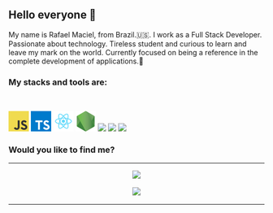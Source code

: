 ## Hello everyone 👋

My name is Rafael Maciel, from Brazil.🇺🇸. I work as a Full Stack Developer. Passionate about technology. Tireless student and curious to learn and leave my mark on the world. Currently focused on being a reference in the complete development of applications.🚀

### My stacks and tools are:

<div style="display: inline_block"><br>
 
<code><img height="40" src="https://raw.githubusercontent.com/github/explore/80688e429a7d4ef2fca1e82350fe8e3517d3494d/topics/javascript/javascript.png"></code>
<code><img height="40" src="https://raw.githubusercontent.com/github/explore/80688e429a7d4ef2fca1e82350fe8e3517d3494d/topics/typescript/typescript.png"></code>
<code><img height="40" src="https://raw.githubusercontent.com/github/explore/80688e429a7d4ef2fca1e82350fe8e3517d3494d/topics/react/react.png"></code>
<code><img height="40" src="https://raw.githubusercontent.com/github/explore/80688e429a7d4ef2fca1e82350fe8e3517d3494d/topics/nodejs/nodejs.png"></code> 
<code><img height="40" src="https://cdn.jsdelivr.net/gh/devicons/devicon/icons/postgresql/postgresql-original.svg" /></code>
<code><img height="40" src="https://cdn.jsdelivr.net/gh/devicons/devicon/icons/jira/jira-original.svg" /></code> 
<code><img height="40" src="https://cdn.jsdelivr.net/gh/devicons/devicon/icons/bitbucket/bitbucket-original-wordmark.svg" /></code>
<!--<code><img height="40" src="https://raw.githubusercontent.com/github/explore/80688e429a7d4ef2fca1e82350fe8e3517d3494d/topics/sql/sql.png"></code>-->
<!--<code><img height="40" src="https://raw.githubusercontent.com/github/explore/80688e429a7d4ef2fca1e82350fe8e3517d3494d/topics/csharp/csharp.png"></code>-->
<!--<code><img height="40" src="https://raw.githubusercontent.com/devicons/devicon/master/icons/html5/html5-original.svg"></code>-->
<!--<code><img height="40" src="https://raw.githubusercontent.com/devicons/devicon/master/icons/css3/css3-original.svg"></code>-->
</div>

### Would you like to find me?

<!-- [![Linkedin Badge](https://img.shields.io/badge/-LinkedIn-blue?style=flat-square&logo=Linkedin&logoColor=white&link=https://www.linkedin.com/in/jos%C3%A9-ivo-maciel-j%C3%BAnior-658136145)](https://linkedin.com/in/jos%C3%A9-ivo-maciel-j%C3%BAnior-658136145) -->

____

 <p align="center">
  <a href="https://github.com/rafael-smaciel">
  <img height="200em" src="https://github-readme-stats.vercel.app/api?username=rafa-smaciel&show_icons=true&theme=dark&include_all_commits=true&count_private=true"/>
 </p>
 
<p align="center">
  <img height="200em" src="https://github-readme-stats.vercel.app/api/top-langs/?username=rafa-smaciel&layout=compact&langs_count=7&theme=dark"/>
</p>

____

<!--![Snake animation](https://github.com/rafaballerini/rafaballerini/blob/output/github-contribution-grid-snake.svg) -->

